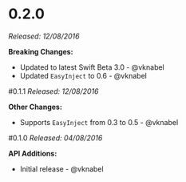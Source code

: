 # 0.2.0
*Released: 12/08/2016*

**Breaking Changes:**

- Updated to latest Swift Beta 3.0 - @vknabel
- Updated `EasyInject` to 0.6 - @vknabel

#0.1.1
*Released: 12/08/2016*

**Other Changes:**

- Supports `EasyInject` from 0.3 to 0.5 - @vknabel

#0.1.0
*Released: 04/08/2016*

**API Additions:**

- Initial release - @vknabel
